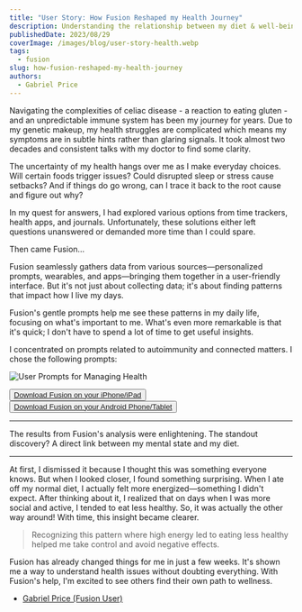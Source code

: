 ```yaml
---
title: "User Story: How Fusion Reshaped my Health Journey"
description: Understanding the relationship between my diet & well-being
publishedDate: 2023/08/29
coverImage: /images/blog/user-story-health.webp
tags:
  - fusion
slug: how-fusion-reshaped-my-health-journey
authors:
  - Gabriel Price
---
```


Navigating the complexities of celiac disease - a reaction to eating gluten - and an unpredictable immune system has been my journey for years. Due to my genetic makeup, my health struggles are complicated which means my symptoms are in subtle hints rather than glaring signals. It took almost two decades and consistent talks with my doctor to find some clarity.

The uncertainty of my health hangs over me as I make everyday choices. Will certain foods trigger issues? Could disrupted sleep or stress cause setbacks? And if things do go wrong, can I trace it back to the root cause and figure out why?

In my quest for answers, I had explored various options from time trackers, health apps, and journals. Unfortunately, these solutions either left questions unanswered or demanded more time than I could spare.

Then came Fusion…

Fusion seamlessly gathers data from various sources—personalized prompts, wearables, and apps—bringing them together in a user-friendly interface. But it's not just about collecting data; it's about finding patterns that impact how I live my days.

Fusion's gentle prompts help me see these patterns in my daily life, focusing on what's important to me. What's even more remarkable is that it's quick; I don't have to spend a lot of time to get useful insights.

I concentrated on prompts related to autoimmunity and connected matters. I chose the following prompts:

![User Prompts for Managing Health](/images/blog/user_prompts_for_health.webp)

<button><a href="https://apps.apple.com/ca/app/usefusion/id6445860500?platform=iphone">Download Fusion on your iPhone/iPad</a></button>
<br>
<button><a href="https://play.google.com/store/apps/details?id=com.neurofusion.fusion&pli=1">Download Fusion on your Android Phone/Tablet</a></button>

---

The results from Fusion's analysis were enlightening. The standout discovery? A direct link between my mental state and my diet.

---

At first, I dismissed it because I thought this was something everyone knows. But when I looked closer, I found something surprising. When I ate off my normal diet, I actually felt more energized—something I didn't expect. After thinking about it, I realized that on days when I was more social and active, I tended to eat less healthy. So, it was actually the other way around! With time, this insight became clearer.

> Recognizing this pattern where high energy led to eating less healthy helped me take control and avoid negative effects.

Fusion has already changed things for me in just a few weeks. It's shown me a way to understand health issues without doubting everything. With Fusion's help, I'm excited to see others find their own path to wellness.

- [Gabriel Price (Fusion User)](https://www.linkedin.com/in/gabriel-price-781b97b8/)

